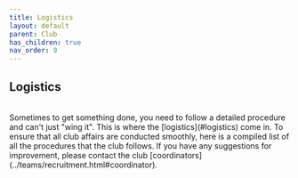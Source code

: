 ```yaml
---
title: Logistics
layout: default
parent: Club
has_children: true
nav_order: 9
---
```


## Logistics

<br />
Sometimes to get something done, you need to follow a detailed procedure and can't just "wing it". This is where the [logistics](#logistics) come in. To ensure that all club affairs are conducted smoothly, here is a compiled list of all the procedures that the club follows. If you have any suggestions for improvement, please contact the club [coordinators](../teams/recruitment.html#coordinator).
